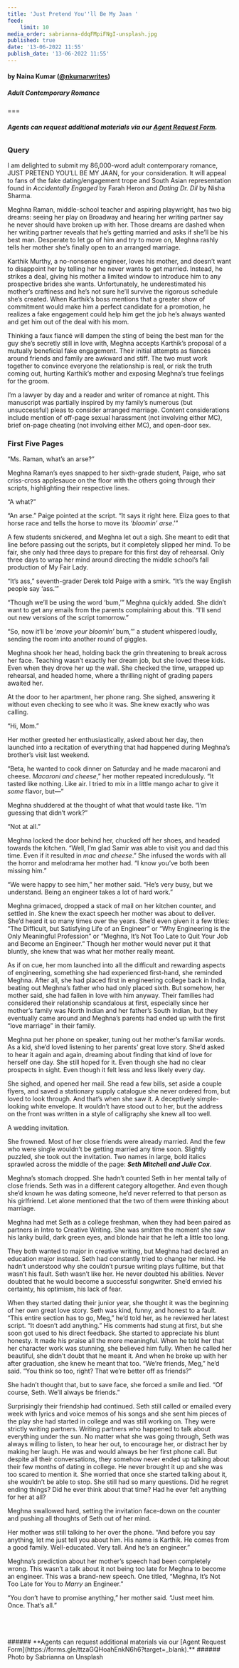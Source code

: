 ```yaml
---
title: 'Just Pretend You''ll Be My Jaan '
feed:
    limit: 10
media_order: sabrianna-ddqFMpiFNgI-unsplash.jpg
published: true
date: '13-06-2022 11:55'
publish_date: '13-06-2022 11:55'
---
```


#### by Naina Kumar ([@nkumarwrites](https://twitter.com/nkumarwrites?target=_blank))

##### Adult Contemporary Romance

===

###### **Agents can request additional materials via our [Agent Request Form](https://forms.gle/ttzaGQHoahEnkN6h6?target=_blank).**

### Query

I am delighted to submit my 86,000-word adult contemporary romance, JUST PRETEND YOU’LL BE MY JAAN, for your consideration. It will appeal to fans of the fake dating/engagement trope and South Asian representation found in _Accidentally Engaged_ by Farah Heron and _Dating Dr. Dil_ by Nisha Sharma.

Meghna Raman, middle-school teacher and aspiring playwright, has two big dreams: seeing her play on Broadway and hearing her writing partner say he never should have broken up with her. Those dreams are dashed when her writing partner reveals that he’s getting married and asks if she’ll be his best man. Desperate to let go of him and try to move on, Meghna rashly tells her mother she’s finally open to an arranged marriage.

Karthik Murthy, a no-nonsense engineer, loves his mother, and doesn’t want to disappoint her by telling her he never wants to get married. Instead, he strikes a deal, giving his mother a limited window to introduce him to any prospective brides she wants. Unfortunately, he underestimated his mother’s craftiness and he’s not sure he’ll survive the rigorous schedule she’s created. When Karthik’s boss mentions that a greater show of commitment would make him a perfect candidate for a promotion, he realizes a fake engagement could help him get the job he’s always wanted and get him out of the deal with his mom.

Thinking a faux fiancé will dampen the sting of being the best man for the guy she’s secretly still in love with, Meghna accepts Karthik’s proposal of a mutually beneficial fake engagement. Their initial attempts as fiancés around friends and family are awkward and stiff. The two must work together to convince everyone the relationship is real, or risk the truth coming out, hurting Karthik’s mother and exposing Meghna’s true feelings for the groom.

I’m a lawyer by day and a reader and writer of romance at night. This manuscript was partially inspired by my family’s numerous (but unsuccessful) pleas to consider arranged marriage. Content considerations include mention of off-page sexual harassment (not involving either MC), brief on-page cheating (not involving either MC), and open-door sex.

### First Five Pages

“Ms. Raman, what’s an arse?”

Meghna Raman’s eyes snapped to her sixth-grade student, Paige, who sat criss-cross applesauce on the floor with the others going through their scripts, highlighting their respective lines.

“A what?”

“An arse.” Paige pointed at the script. “It says it right here. Eliza goes to that horse race and tells the horse to move its _‘bloomin’ arse_.’”

A few students snickered, and Meghna let out a sigh. She meant to edit that line before passing out the scripts, but it completely slipped her mind. To be fair, she only had three days to prepare for this first day of rehearsal. Only three days to wrap her mind around directing the middle school’s fall production of My Fair Lady.

“It’s ass,” seventh-grader Derek told Paige with a smirk. “It’s the way English people say ‘ass.’”

“Though we’ll be using the word ‘bum,’” Meghna quickly added. She didn’t want to get any emails from the parents complaining about this. “I’ll send out new versions of the script tomorrow.”

“So, now it’ll be ‘_move your bloomin’_ bum,’” a student whispered loudly, sending the room into another round of giggles.

Meghna shook her head, holding back the grin threatening to break across her face. Teaching wasn’t exactly her dream job, but she loved these kids. Even when they drove her up the wall. She checked the time, wrapped up rehearsal, and headed home, where a thrilling night of grading papers awaited her.

At the door to her apartment, her phone rang. She sighed, answering it without even checking to see who it was. She knew exactly who was calling.

“Hi, Mom.”

Her mother greeted her enthusiastically, asked about her day, then launched into a recitation of everything that had happened during Meghna’s brother’s visit last weekend.

“Beta, he wanted to cook dinner on Saturday and he made macaroni and cheese. _Macaroni and cheese_,” her mother repeated incredulously. “It tasted like nothing. Like air. I tried to mix in a little mango achar to give it _some_ flavor, but—”

Meghna shuddered at the thought of what that would taste like. “I’m guessing that didn’t work?” 

“Not at all.”

Meghna locked the door behind her, chucked off her shoes, and headed towards the kitchen. “Well, I’m glad Samir was able to visit you and dad this time. Even if it resulted in _mac and cheese_.” She infused the words with all the horror and melodrama her mother had. “I know you’ve both been missing him.”

“We were happy to see him,” her mother said. “He’s very busy, but we understand. Being an engineer takes a lot of hard work.”

Meghna grimaced, dropped a stack of mail on her kitchen counter, and settled in. She knew the exact speech her mother was about to deliver. She’d heard it so many times over the years. She’d even given it a few titles: “The Difficult, but Satisfying Life of an Engineer” or “Why Engineering is the Only Meaningful Profession” or “Meghna, It’s Not Too Late to Quit Your Job and Become an Engineer.” Though her mother would never put it that bluntly, she knew that was what her mother really meant.

As if on cue, her mom launched into all the difficult and rewarding aspects of engineering, something she had experienced first-hand, she reminded Meghna. After all, she had placed first in engineering college back in India, beating out Meghna’s father who had only placed sixth. But somehow, her mother said, she had fallen in love with him anyway. Their families had considered their relationship scandalous at first, especially since her mother’s family was North Indian and her father’s South Indian, but they eventually came around and Meghna’s parents had ended up with the first “love marriage” in their family.

Meghna put her phone on speaker, tuning out her mother’s familiar words. As a kid, she’d loved listening to her parents’ great love story. She’d asked to hear it again and again, dreaming about finding that kind of love for herself one day. She still hoped for it. Even though she had no clear prospects in sight. Even though it felt less and less likely every day.

She sighed, and opened her mail. She read a few bills, set aside a couple flyers, and saved a stationary supply catalogue she never ordered from, but loved to look through. And that’s when she saw it. A deceptively simple-looking white envelope. It wouldn’t have stood out to her, but the address on the front was written in a style of calligraphy she knew all too well.

A wedding invitation.

She frowned. Most of her close friends were already married. And the few who were single wouldn’t be getting married any time soon. Slightly puzzled, she took out the invitation. Two names in large, bold italics sprawled across the middle of the page: _**Seth Mitchell and Julie Cox**_. 

Meghna’s stomach dropped. She hadn’t counted Seth in her mental tally of close friends. Seth was in a different category altogether. And even though she’d known he was dating someone, he’d never referred to that person as his girlfriend. Let alone mentioned that the two of them were thinking about marriage.

Meghna had met Seth as a college freshman, when they had been paired as partners in Intro to Creative Writing. She was smitten the moment she saw his lanky build, dark green eyes, and blonde hair that he left a little too long.

They both wanted to major in creative writing, but Meghna had declared an education major instead. Seth had constantly tried to change her mind. He hadn’t understood why she couldn’t pursue writing plays fulltime, but that wasn’t his fault. Seth wasn’t like her. He never doubted his abilities. Never doubted that he would become a successful songwriter. She’d envied his certainty, his optimism, his lack of fear.

When they started dating their junior year, she thought it was the beginning of her own great love story. Seth was kind, funny, and honest to a fault. “This entire section has to go, Meg,” he’d told her, as he reviewed her latest script. “It doesn’t add anything.” His comments had stung at first, but she soon got used to his direct feedback. She started to appreciate his blunt honesty. It made his praise all the more meaningful. When he told her that her character work was stunning, she believed him fully. When he called her beautiful, she didn’t doubt that he meant it. And when he broke up with her after graduation, she knew he meant that too.
 “We’re friends, Meg,” he’d said. “You think so too, right? That we’re better off as friends?”

She hadn’t thought that, but to save face, she forced a smile and lied. “Of course, Seth. We’ll always be friends.”

Surprisingly their friendship had continued. Seth still called or emailed every week with lyrics and voice memos of his songs and she sent him pieces of the play she had started in college and was still working on. They were strictly writing partners. Writing partners who happened to talk about everything under the sun. No matter what she was going through, Seth was always willing to listen, to hear her out, to encourage her, or distract her by making her laugh. He was and would always be her first phone call. But despite all their conversations, they somehow never ended up talking about their few months of dating in college. He never brought it up and she was too scared to mention it. She worried that once she started talking about it, she wouldn’t be able to stop. She still had so many questions. Did he regret ending things? Did he ever think about that time? Had he ever felt anything for her at all?

Meghna swallowed hard, setting the invitation face-down on the counter and pushing all thoughts of Seth out of her mind.

Her mother was still talking to her over the phone. “And before you say anything, let me just tell you about him. His name is Karthik. He comes from a good family. Well-educated. Very tall. And he’s an engineer.”

Meghna’s prediction about her mother’s speech had been completely wrong. This wasn’t a talk about it not being too late for Meghna to become an engineer. This was a brand-new speech. One titled, “Meghna, It’s Not Too Late for You to _Marry_ an Engineer.”

“You don’t have to promise anything,” her mother said. “Just meet him. Once. That’s all.”

</br>
</br>
</br>
###### **Agents can request additional materials via our [Agent Request Form](https://forms.gle/ttzaGQHoahEnkN6h6?target=_blank).**
###### Photo by Sabrianna on Unsplash
